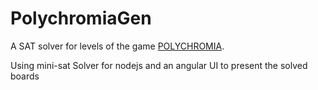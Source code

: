 # PolychromiaGen

A SAT solver for levels of the game [POLYCHROMIA](https://johnnyneverwalked.itch.io/polychromia).

Using mini-sat Solver for nodejs and an angular UI to present the solved boards
